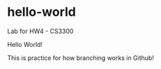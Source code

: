 # hello-world
Lab for HW4 - CS3300

Hello World!

This is practice for how branching works in Github!
